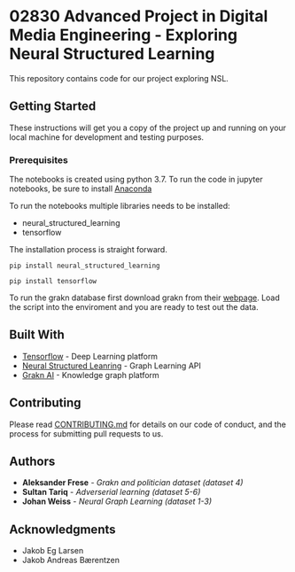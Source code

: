 # 02830 Advanced Project in Digital Media Engineering - Exploring Neural Structured Learning
This repository contains code for our project exploring NSL.

## Getting Started

These instructions will get you a copy of the project up and running on your local machine for development and testing purposes. 

### Prerequisites

The notebooks is created using python 3.7. To run the code in jupyter notebooks, be sure to install [Anaconda](https://www.anaconda.com/distribution/)

To run the notebooks multiple libraries needs to be installed:
* neural_structured_learning
* tensorflow

The installation process is straight forward.

```
pip install neural_structured_learning
```

```
pip install tensorflow
```

To run the grakn database first download grakn from their [webpage](https://grakn.ai/download). Load the script into the enviroment and you are ready to test out the data.

<!-- ### Installing

A step by step series of examples that tell you how to get a development env running

Say what the step will be

```
Give the example
```

And repeat

```
until finished
```

End with an example of getting some data out of the system or using it for a little demo -->

<!-- ## Running the tests

Explain how to run the automated tests for this system

### Break down into end to end tests

Explain what these tests test and why

```
Give an example
``` -->

<!-- ### And coding style tests

Explain what these tests test and why

```
Give an example
```

## Deployment

Add additional notes about how to deploy this on a live system -->

## Built With

* [Tensorflow](https://www.tensorflow.org) - Deep Learning platform
* [Neural Structured Leanring](https://www.tensorflow.org/neural_structured_learning) - Graph Learning API
* [Grakn AI](https://grakn.ai) - Knowledge graph platform

## Contributing

Please read [CONTRIBUTING.md](https://gist.github.com/PurpleBooth/b24679402957c63ec426) for details on our code of conduct, and the process for submitting pull requests to us.

<!-- ## Versioning

We use [SemVer](http://semver.org/) for versioning. For the versions available, see the [tags on this repository](https://github.com/your/project/tags).  -->

## Authors
* **Aleksander Frese** - *Grakn and politician dataset (dataset 4)*
* **Sultan Tariq** - *Adverserial learning (dataset 5-6)* 
* **Johan Weiss** - *Neural Graph Learning (dataset 1-3)*

<!-- See also the list of [contributors](https://github.com/your/project/contributors) who participated in this project. -->

<!-- ## License

This project is licensed under the MIT License - see the [LICENSE.md](LICENSE.md) file for details -->

## Acknowledgments

* Jakob Eg Larsen
* Jakob Andreas Bærentzen


